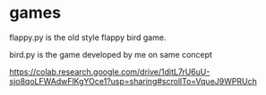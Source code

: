 # games
flappy.py is the old style flappy bird game.

bird.py is the game developed by me on same concept


https://colab.research.google.com/drive/1ditL7rU6uU-sjo8qoLFWAdwFlKgYOce1?usp=sharing#scrollTo=VqueJ9WPRUch
